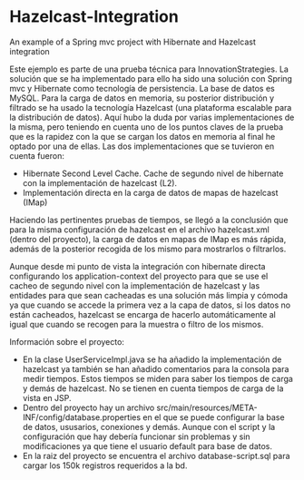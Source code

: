 # Hazelcast-Integration
An example of a Spring mvc project with Hibernate and Hazelcast integration

Este ejemplo es parte de una prueba técnica para InnovationStrategies. 
La solución que se ha implementado para ello ha sido una solución con Spring mvc y Hibernate como tecnología de persistencia. La base de datos es MySQL.
Para la carga de datos en memoria, su posterior distribución y filtrado se ha usado la tecnología Hazelcast (una plataforma escalable para la distribución de datos).
Aquí hubo la duda por varias implementaciones de la misma, pero teniendo en cuenta uno de los puntos claves de la prueba que es la rapidez con la que se cargan los datos en memoria al final he optado por una de ellas.
Las dos implementaciones que se tuvieron en cuenta fueron:

- Hibernate Second Level Cache. Cache de segundo nivel de hibernate con la implementación de hazelcast (L2).
- Implementación directa en la carga de datos de mapas de hazelcast (IMap)

Haciendo las pertinentes pruebas de tiempos, se llegó a la conclusión que para la misma configuración de hazelcast en el archivo hazelcast.xml (dentro del proyecto), la carga de datos en mapas de IMap es más rápida, además de la posterior recogida de los mismo para mostrarlos o filtrarlos.

Aunque desde mi punto de vista la integración con hibernate directa configurando los application-context del proyecto para que se use el cacheo de segundo nivel con la implementación de hazelcast y las entidades para que sean cacheadas es una solución más limpia y cómoda ya que cuando se accede la primera vez a la capa de datos, si los datos no están cacheados, hazelcast se encarga de hacerlo automáticamente al igual que cuando se recogen para la muestra o filtro de los mismos.

Información sobre el proyecto:

- En la clase UserServiceImpl.java se ha añadido la implementación de hazelcast ya también se han añadido comentarios para la consola para medir tiempos. Estos tiempos se miden para saber los tiempos de carga y demás de hazelcast. No se tienen en cuenta tiempos de carga de la vista en JSP.
- Dentro del proyecto hay un archivo src/main/resources/META-INF/config/database.properties en el que se puede configurar la base de datos, ususarios, conexiones y demás. Aunque con el script y la configuración que hay debería funcionar sin problemas y sin modificaciones ya que tiene el usuario default para base de datos. 
- En la raiz del proyecto se encuentra el archivo database-script.sql para cargar los 150k registros requeridos a la bd. 




